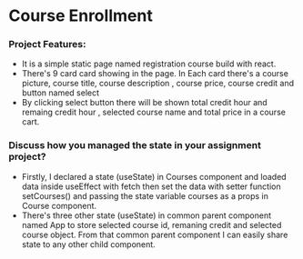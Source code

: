 # Course Enrollment

### Project Features:

- It is a simple static page named registration course build with react.
- There's 9 card card showing in the page. In Each card there's a course picture, course title, course description , course price, course credit and button named select
- By clicking select button there will be shown total credit hour and remaing credit hour , selected course name and total price in a course cart.

### Discuss how you managed the state in your assignment project?

- Firstly, I declared a state (useState) in Courses component and loaded data inside useEffect with fetch then set the data with setter function setCourses() and passing the state variable courses as a props in Course component.
- There's three other state (useState) in common parent component named App to store selected course id, remaning credit and selected course object. From that common parent component I can easily share state to any other child component.
